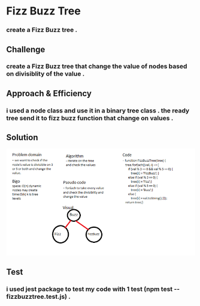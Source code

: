 # Fizz Buzz Tree

### create a Fizz Buzz tree .

## Challenge

### create a Fizz Buzz tree that change the value of nodes based on divisiblity of the value . 

## Approach & Efficiency

### i used a node class and use it in a binary tree class . the ready tree send it to fizz buzz function that change on values .

## Solution

![whiteboard](../assets/fizz.png)

## Test

### i used jest package to test my code with 1 test (npm test -- fizzbuzztree.test.js) . 